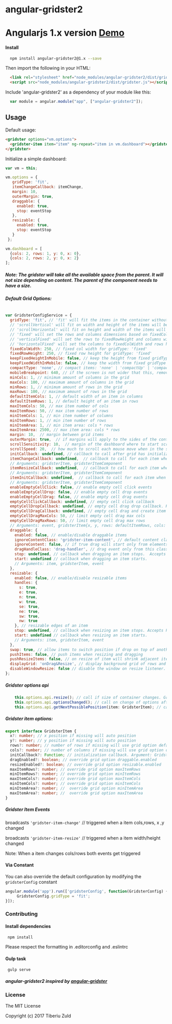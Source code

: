 angular-gridster2
==============
# Angularjs 1.x version [Demo](http://tiberiuzuld.github.io/angular-gridster2/angularjs)

#### Install
```bash
  npm install angular-gridster2@1.x --save
```

Then import the following in your HTML:

```html
  <link rel="stylesheet" href="node_modules/angular-gridster2/dist/gridster.css"/>
  <script src="node_modules/angular-gridster2/dist/gridster.js"></script>
```

Include 'angular-gridster2' as a dependency of your module like this:
```JavaScript
  var module = angular.module("app", ["angular-gridster2"]);
```

## Usage

Default usage:

```html
<gridster options="vm.options">
  <gridster-item item="item" ng-repeat="item in vm.dashboard"></gridster-item>
</gridster>
```
Initialize a simple dashboard:
```JavaScript
var vm = this;

vm.options = {
   gridType: 'fit',
   itemChangeCallback: itemChange,
   margin: 10,
   outerMargin: true,
   draggable: {
     enabled: true,
     stop: eventStop
   },
   resizable: {
     enabled: true,
     stop: eventStop
   }
 };

vm.dashboard = [
  {cols: 2, rows: 1, y: 0, x: 0},
  {cols: 2, rows: 2, y: 0, x: 2}
];
```

##### Note: The gridster will take all the available space from the parent. It will not size depending on content. The parent of the component needs to have a size.

##### Default Grid Options:
```javascript

var GridsterConfigService = {
  gridType: 'fit', // 'fit' will fit the items in the container without scroll;
  // 'scrollVertical' will fit on width and height of the items will be the same as the width
  // 'scrollHorizontal' will fit on height and width of the items will be the same as the height
  // 'fixed' will set the rows and columns dimensions based on fixedColWidth and fixedRowHeight options
  // 'verticalFixed' will set the rows to fixedRowHeight and columns width will fit the space available
  // 'horizontalFixed' will set the columns to fixedColWidth and rows height will fit the space available
  fixedColWidth: 250, // fixed col width for gridType: 'fixed'
  fixedRowHeight: 250, // fixed row height for gridType: 'fixed'
  keepFixedHeightInMobile: false, // keep the height from fixed gridType in mobile layout
  keepFixedWidthInMobile: false, // keep the width from fixed gridType in mobile layout
  compactType: 'none', // compact items: 'none' | 'compactUp' | 'compactLeft' | 'compactUp&Left' | 'compactLeft&Up'
  mobileBreakpoint: 640, // if the screen is not wider that this, remove the grid layout and stack the items
  minCols: 1, // minimum amount of columns in the grid
  maxCols: 100, // maximum amount of columns in the grid
  minRows: 1, // minimum amount of rows in the grid
  maxRows: 100, // maximum amount of rows in the grid
  defaultItemCols: 1, // default width of an item in columns
  defaultItemRows: 1, // default height of an item in rows
  maxItemCols: 50, // max item number of cols
  maxItemRows: 50, // max item number of rows
  minItemCols: 1, // min item number of columns
  minItemRows: 1, // min item number of rows
  minItemArea: 1, // min item area: cols * rows
  maxItemArea: 2500, // max item area: cols * rows
  margin: 10,  // margin between grid items
  outerMargin: true,  // if margins will apply to the sides of the container
  scrollSensitivity: 10,  // margin of the dashboard where to start scrolling
  scrollSpeed: 20,  // how much to scroll each mouse move when in the scrollSensitivity zone
  initCallback: undefined, // callback to call after grid has initialized. Arguments: gridsterComponent
  itemChangeCallback: undefined,  // callback to call for each item when is changes x, y, rows, cols.
  // Arguments: gridsterItem, gridsterItemComponent
  itemResizeCallback: undefined,  // callback to call for each item when width/height changes.
  // Arguments: gridsterItem, gridsterItemComponent
  itemInitCallback: undefined,  // callback to call for each item when is initialized.
  // Arguments: gridsterItem, gridsterItemComponent
  enableEmptyCellClick: false, // enable empty cell click events
  enableEmptyCellDrop: false, // enable empty cell drop events
  enableEmptyCellDrag: false, // enable empty cell drag events
  emptyCellClickCallback: undefined, // empty cell click callback
  emptyCellDropCallback: undefined, // empty cell drag drop callback. HTML5 Drag & Drop
  emptyCellDragCallback: undefined, // empty cell drag and create item like excel cell selection
  emptyCellDragMaxCols: 50, // limit empty cell drag max cols
  emptyCellDragMaxRows: 50, // limit empty cell drag max rows
  // Arguments: event, gridsterItem{x, y, rows: defaultItemRows, cols: defaultItemCols}
  draggable: {
    enabled: false, // enable/disable draggable items
    ignoreContentClass: 'gridster-item-content', // default content class to ignore the drag event from
    ignoreContent: false, // if true drag will start only from elements from `dragHandleClass`
    dragHandleClass: 'drag-handler', // drag event only from this class. If `ignoreContent` is true.
    stop: undefined, // callback when dragging an item stops.  Accepts Promise return to cancel/approve drag.
    start: undefined // callback when dragging an item starts.
    // Arguments: item, gridsterItem, event
  },
  resizable: {
    enabled: false, // enable/disable resizable items
    handles: {
      s: true,
      e: true,
      n: true,
      w: true,
      se: true,
      ne: true,
      sw: true,
      nw: true
    }, // resizable edges of an item
    stop: undefined, // callback when resizing an item stops. Accepts Promise return to cancel/approve resize.
    start: undefined // callback when resizing an item starts.
    // Arguments: item, gridsterItem, event
  },
  swap: true, // allow items to switch position if drop on top of another
  pushItems: false, // push items when resizing and dragging
  pushResizeItems: false, // on resize of item will shrink adjacent items
  displayGrid: 'onDrag&Resize', // display background grid of rows and columns
  disableWindowResize: false // disable the window on resize listener. This will stop grid to recalculate on window resize.
};
```

##### Gridster options api
```typescript
    this.options.api.resize(); // call if size of container changes. Grid will auto resize on window resize.
    this.options.api.optionsChanged(); // call on change of options after initialization
    this.options.api.getNextPossiblePosition(item: GridsterItem); // call to get a viable position for item. Returns true if found
```

##### Gridster item options:
```typescript
export interface GridsterItem {
  x?: number; // x position if missing will auto position
  y?: number; // y position if missing will auto position
  rows?: number; // number of rows if missing will use grid option defaultItemRows
  cols?: number; // number of columns if missing will use grid option defaultItemCols
  initCallback?: Function; // initialization callback. Argument: GridsterItem, GridsterItemComponent
  dragEnabled?: boolean; // override grid option draggable.enabled
  resizeEnabled?: boolean; // override grid option resizable.enabled
  maxItemRows?: number; // override grid option maxItemRows
  minItemRows?: number; // override grid option minItemRows
  maxItemCols?: number; // override grid option maxItemCols
  minItemCols?: number; // override grid option minItemCols
  minItemArea?: number; //  override grid option minItemArea
  maxItemArea?: number; //  override grid option maxItemArea
}
```

##### Gridster Item Events 

  broadcasts ```'gridster-item-change'``` // triggered when a item cols,rows, x ,y changed
  
  broadcasts ```'gridster-item-resize'``` // triggered when a item width/height changed

Note: When a item changes cols/rows both events get triggered

#### Via Constant
You can also override the default configuration by modifying the ```gridsterConfig``` constant

```js
angular.module('app').run(['gridsterConfig', function(GridsterConfig) {
	 GridsterConfig.gridType = 'fit';
}]);
```

### Contributing

#### Install dependencies
```bash
 npm install
```

Please respect the formatting in .editorconfig and .eslintrc

#### Gulp task
```bash
 gulp serve
```

##### angular-gridster2 inspired by [angular-gridster](https://github.com/ManifestWebDesign/angular-gridster) 

### License
 The MIT License
 
 Copyright (c) 2017 Tiberiu Zuld
